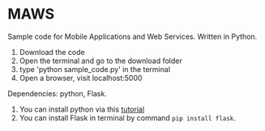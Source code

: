 # MAWS
Sample code for Mobile Applications and Web Services. Written in Python.
1. Download the code
2. Open the terminal and go to the download folder
3. type 'python sample_code.py' in the terminal
4. Open a browser, visit localhost:5000

Dependencies: python, Flask. 
1. You can install python via this [tutorial](https://realpython.com/installing-python/)
2. You can install Flask in terminal by command `pip install flask`.
